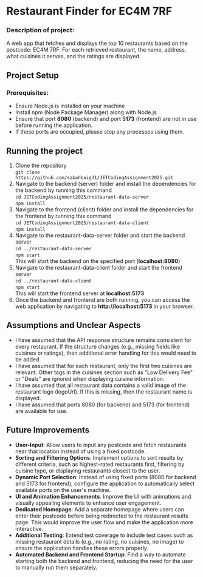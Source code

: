 # Restaurant Finder for EC4M 7RF

### Description of project:
A web app that fetches and displays the top 10 restaurants based on the postcode: EC4M 7RF. For each retrieved restaurant, the name, address, what cuisines it serves, and the ratings are displayed.

## Project Setup

### Prerequisites:
* Ensure Node.js is installed on your machine
* Install npm (Node Package Manager) along with Node.js
* Ensure that port **8080** (backend) and port **5173** (frontend) are not in use before running the application.
* If these ports are occupied, please stop any processes using them.

## Running the project

1. Clone the repository  
   ```git clone https://github.com/sabahbaig31/JETCodingAssignment2025.git ```
2. Navigate to the backend (server) folder and install the dependencies for the backend by running this command   
    ````cd JETCodingAssignment2025/restaurant-data-server````  
    ````npm install````
3. Navigate to the frontend (client) folder and install the dependencies for the frontend by running this command  
   ````cd JETCodingAssignment2025/restaurant-data-client````  
   ````npm install````
4. Navigate to the restaurant-data-server folder and start the backend server  
   ````cd ../restaurant-data-server````  
    ````npm start````  
    This will start the backend on the specified port (**localhost:8080**)
5. Navigate to the restaurant-data-client folder and start the frontend server  
    ````cd ../restaurant-data-client````  
    ````npm start````  
    This will start the frontend server at **localhost:5173**  
6. Once the backend and frontend are both running, you can access the web application by navigating to **http://localhost:5173** in your browser.  

## Assumptions and Unclear Aspects

* I have assumed that the API response structure remains consistent for every restaurant. If the structure changes (e.g., missing fields like cuisines or ratings), then additional error handling for this would need to be added.  
* I have assumed that for each restaurant, only the first two cuisines are relevant. Other tags in the cuisines section such as "Low Delivery Fee" or "Deals" are ignored when displaying cuisine information.  
* I have assumed that all restaurant data contains a valid image of the restaurant logo (logoUrl). If this is missing, then the restaurant name is displayed.  
* I have assumed that ports 8080 (for backend) and 5173 (for frontend) are available for use.  

## Future Improvements

* **User-Input**: Allow users to input any postcode and fetch restaurants near that location instead of using a fixed postcode.  
* **Sorting and Filtering Options**: Implement options to sort results by different criteria, such as highest-rated restaurants first, filtering by cuisine type, or displaying restaurants closest to the user.  
* **Dynamic Port Selection**: Instead of using fixed ports (8080 for backend and 5173 for frontend), configure the application to automatically select available ports on the user's machine.  
* **UI and Animation Enhancements**: Improve the UI with animations and visually appealing elements to enhance user engagement.  
* **Dedicated Homepage**: Add a separate homepage where users can enter their postcode before being redirected to the restaurant results page. This would improve the user flow and make the application more interactive.  
* **Additional Testing**: Extend test coverage to include test cases such as missing restaurant details (e.g., no rating, no cuisines, no image) to ensure the application handles these errors properly.  
* **Automated Backend and Frontend Startup**: Find a way to automate starting both the backend and frontend, reducing the need for the user to manually run them separately.
